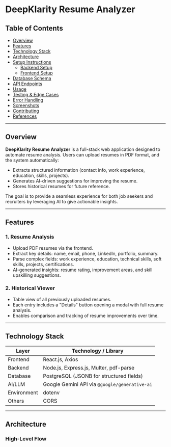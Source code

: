 # DeepKlarity Resume Analyzer

## Table of Contents
- [Overview](#overview)
- [Features](#features)
- [Technology Stack](#technology-stack)
- [Architecture](#architecture)
- [Setup Instructions](#setup-instructions)
  - [Backend Setup](#backend-setup)
  - [Frontend Setup](#frontend-setup)
- [Database Schema](#database-schema)
- [API Endpoints](#api-endpoints)
- [Usage](#usage)
- [Testing & Edge Cases](#testing--edge-cases)
- [Error Handling](#error-handling)
- [Screenshots](#screenshots)
- [Contributing](#contributing)
- [References](#references)

---

## Overview

**DeepKlarity Resume Analyzer** is a full-stack web application designed to automate resume analysis. Users can upload resumes in PDF format, and the system automatically:

- Extracts structured information (contact info, work experience, education, skills, projects).  
- Generates AI-driven suggestions for improving the resume.  
- Stores historical resumes for future reference.  

The goal is to provide a seamless experience for both job seekers and recruiters by leveraging AI to give actionable insights.

---

## Features

### 1. Resume Analysis
- Upload PDF resumes via the frontend.  
- Extract key details: name, email, phone, LinkedIn, portfolio, summary.  
- Parse complex fields: work experience, education, technical skills, soft skills, projects, certifications.  
- AI-generated insights: resume rating, improvement areas, and skill upskilling suggestions.  

### 2. Historical Viewer
- Table view of all previously uploaded resumes.  
- Each entry includes a "Details" button opening a modal with full resume analysis.  
- Enables comparison and tracking of resume improvements over time.

---

## Technology Stack

| Layer       | Technology / Library                             |
|------------ |-------------------------------------------------|
| Frontend    | React.js, Axios                                  |
| Backend     | Node.js, Express.js, Multer, pdf-parse          |
| Database    | PostgreSQL (JSONB for structured fields)        |
| AI/LLM      | Google Gemini API via `@google/generative-ai`  |
| Environment| dotenv                                           |
| Others      | CORS                                            |

---

## Architecture

### High-Level Flow
